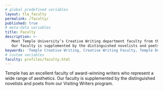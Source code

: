 ```yaml
---
# global predefined variables
layout: tla_faculty
permalink: /faculty/
published: true
# meta-data variables
title: Faculty
description: >-
   Meet Temple University’s Creative Writing department faculty from the College of Liberal Arts!
   Our faculty is supplemented by the distinguished novelists and poets from our Writer-in-Residence program.
keywords: 'Temple Creative Writing, Creative Writing Faculty, Temple Department of English'
# custom variables
faculty: profiles/faculty.html
---
```

Temple has an excellent faculty of award-winning writers who represent a wide range of aesthetics. Our faculty is supplemented by the distinguished novelists and poets from our Visiting Writers program. 

